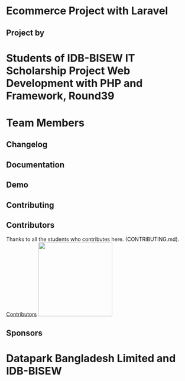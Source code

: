 # Ecommerce Project with Laravel


## Project by 

Students of IDB-BISEW IT Scholarship Project
Web Development with PHP and Framework, Round39
==


Team Members
===


## Changelog

## Documentation

## Demo 


## Contributing



## Contributors

Thanks to all the students who contributes here. (CONTRIBUTING.md).
<a href="https://github.com/roobon/laravel_ecommerce/graphs/contributors">Contributors</a>
<img src="https://avatars0.githubusercontent.com/u/48382430?s=400&v=4" alt="" width="200">

## Sponsors
Datapark Bangladesh Limited and IDB-BISEW
==